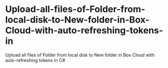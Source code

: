 # Upload-all-files-of-Folder-from-local-disk-to-New-folder-in-Box-Cloud-with-auto-refreshing-tokens-in
Upload all files of Folder from local disk to New folder in Box Cloud with auto-refreshing tokens in C#
